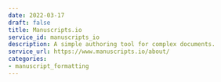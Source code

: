 ```yaml
---
date: 2022-03-17
draft: false
title: Manuscripts.io
service_id: manuscripts_io
description: A simple authoring tool for complex documents.
service_url: https://www.manuscripts.io/about/
categories:
- manuscript_formatting
---
```



